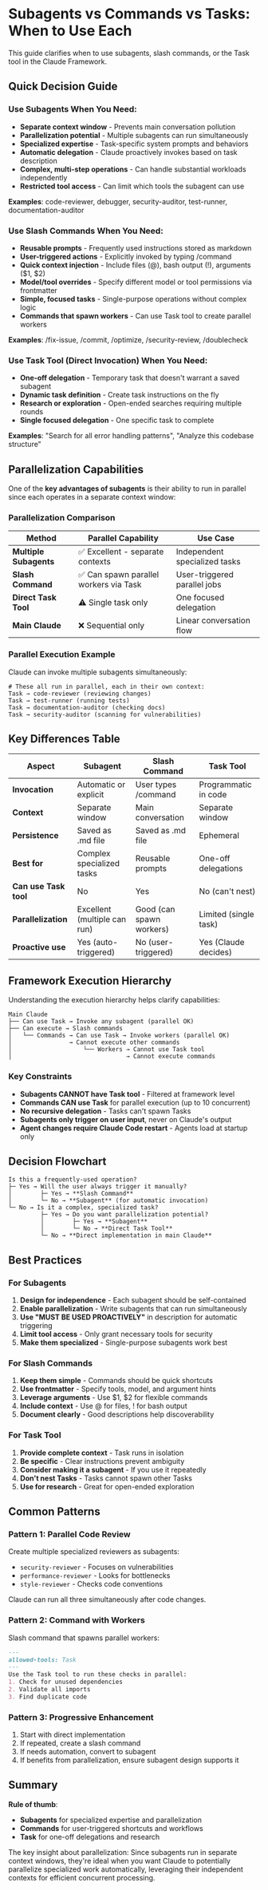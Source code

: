 # Subagents vs Commands vs Tasks: When to Use Each

This guide clarifies when to use subagents, slash commands, or the Task tool in the Claude Framework.

## Quick Decision Guide

### Use **Subagents** When You Need:
- **Separate context window** - Prevents main conversation pollution
- **Parallelization potential** - Multiple subagents can run simultaneously
- **Specialized expertise** - Task-specific system prompts and behaviors  
- **Automatic delegation** - Claude proactively invokes based on task description
- **Complex, multi-step operations** - Can handle substantial workloads independently
- **Restricted tool access** - Can limit which tools the subagent can use

**Examples**: code-reviewer, debugger, security-auditor, test-runner, documentation-auditor

### Use **Slash Commands** When You Need:
- **Reusable prompts** - Frequently used instructions stored as markdown
- **User-triggered actions** - Explicitly invoked by typing /command
- **Quick context injection** - Include files (@), bash output (!), arguments ($1, $2)
- **Model/tool overrides** - Specify different model or tool permissions via frontmatter
- **Simple, focused tasks** - Single-purpose operations without complex logic
- **Commands that spawn workers** - Can use Task tool to create parallel workers

**Examples**: /fix-issue, /commit, /optimize, /security-review, /doublecheck

### Use **Task Tool** (Direct Invocation) When You Need:
- **One-off delegation** - Temporary task that doesn't warrant a saved subagent
- **Dynamic task definition** - Create task instructions on the fly
- **Research or exploration** - Open-ended searches requiring multiple rounds
- **Single focused delegation** - One specific task to complete

**Examples**: "Search for all error handling patterns", "Analyze this codebase structure"

## Parallelization Capabilities

One of the **key advantages of subagents** is their ability to run in parallel since each operates in a separate context window:

### Parallelization Comparison

| Method | Parallel Capability | Use Case |
|--------|-------------------|----------|
| **Multiple Subagents** | ✅ Excellent - separate contexts | Independent specialized tasks |
| **Slash Command** | ✅ Can spawn parallel workers via Task | User-triggered parallel jobs |
| **Direct Task Tool** | ⚠️ Single task only | One focused delegation |
| **Main Claude** | ❌ Sequential only | Linear conversation flow |

### Parallel Execution Example

Claude can invoke multiple subagents simultaneously:
```
# These all run in parallel, each in their own context:
Task → code-reviewer (reviewing changes)
Task → test-runner (running tests)  
Task → documentation-auditor (checking docs)
Task → security-auditor (scanning for vulnerabilities)
```

## Key Differences Table

| Aspect | Subagent | Slash Command | Task Tool |
|--------|----------|---------------|-----------|
| **Invocation** | Automatic or explicit | User types /command | Programmatic in code |
| **Context** | Separate window | Main conversation | Separate window |
| **Persistence** | Saved as .md file | Saved as .md file | Ephemeral |
| **Best for** | Complex specialized tasks | Reusable prompts | One-off delegations |
| **Can use Task tool** | No | Yes | No (can't nest) |
| **Parallelization** | Excellent (multiple can run) | Good (can spawn workers) | Limited (single task) |
| **Proactive use** | Yes (auto-triggered) | No (user-triggered) | Yes (Claude decides) |

## Framework Execution Hierarchy

Understanding the execution hierarchy helps clarify capabilities:

```
Main Claude 
├── Can use Task → Invoke any subagent (parallel OK)
├── Can execute → Slash commands
│   └── Commands → Can use Task → Invoke workers (parallel OK)
│                → Cannot execute other commands
│                    └── Workers → Cannot use Task tool
│                                → Cannot execute commands
```

### Key Constraints
- **Subagents CANNOT have Task tool** - Filtered at framework level
- **Commands CAN use Task** for parallel execution (up to 10 concurrent)
- **No recursive delegation** - Tasks can't spawn Tasks
- **Subagents only trigger on user input**, never on Claude's output
- **Agent changes require Claude Code restart** - Agents load at startup only

## Decision Flowchart

```
Is this a frequently-used operation?
├─ Yes → Will the user always trigger it manually?
│        ├─ Yes → **Slash Command**
│        └─ No → **Subagent** (for automatic invocation)
└─ No → Is it a complex, specialized task?
         ├─ Yes → Do you want parallelization potential?
         │        ├─ Yes → **Subagent**
         │        └─ No → **Direct Task Tool**
         └─ No → **Direct implementation in main Claude**
```

## Best Practices

### For Subagents
1. **Design for independence** - Each subagent should be self-contained
2. **Enable parallelization** - Write subagents that can run simultaneously
3. **Use "MUST BE USED PROACTIVELY"** in description for automatic triggering
4. **Limit tool access** - Only grant necessary tools for security
5. **Make them specialized** - Single-purpose subagents work best

### For Slash Commands  
1. **Keep them simple** - Commands should be quick shortcuts
2. **Use frontmatter** - Specify tools, model, and argument hints
3. **Leverage arguments** - Use $1, $2 for flexible commands
4. **Include context** - Use @ for files, ! for bash output
5. **Document clearly** - Good descriptions help discoverability

### For Task Tool
1. **Provide complete context** - Task runs in isolation
2. **Be specific** - Clear instructions prevent ambiguity
3. **Consider making it a subagent** - If you use it repeatedly
4. **Don't nest Tasks** - Tasks cannot spawn other Tasks
5. **Use for research** - Great for open-ended exploration

## Common Patterns

### Pattern 1: Parallel Code Review
Create multiple specialized reviewers as subagents:
- `security-reviewer` - Focuses on vulnerabilities
- `performance-reviewer` - Looks for bottlenecks  
- `style-reviewer` - Checks code conventions

Claude can run all three simultaneously after code changes.

### Pattern 2: Command with Workers
Slash command that spawns parallel workers:
```markdown
---
allowed-tools: Task
---
Use the Task tool to run these checks in parallel:
1. Check for unused dependencies
2. Validate all imports
3. Find duplicate code
```

### Pattern 3: Progressive Enhancement
1. Start with direct implementation
2. If repeated, create a slash command
3. If needs automation, convert to subagent
4. If benefits from parallelization, ensure subagent design supports it

## Summary

**Rule of thumb**: 
- **Subagents** for specialized expertise and parallelization
- **Commands** for user-triggered shortcuts and workflows
- **Task** for one-off delegations and research

The key insight about parallelization: Since subagents run in separate context windows, they're ideal when you want Claude to potentially parallelize specialized work automatically, leveraging their independent contexts for efficient concurrent processing.